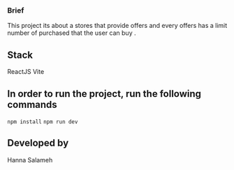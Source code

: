 ### Brief
This project its about a stores that provide offers and every offers has a limit number of purchased that the user can buy .


## Stack
ReactJS Vite

## In order to run the project, run the following commands
`npm install`
`npm run dev`

## Developed by
Hanna Salameh